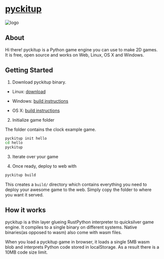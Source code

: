 # [pyckitup](https://pickitup247.com/pyckitup.html)

![logo](https://pickitup247.com/pyckitup/logos/facebook_cover_photo_2.png)

## About

Hi there! pyckitup is a Python game engine you can use to make 2D games. It is free, open source and works on Web, Linux, OS X and Windows.


## Getting Started


1. Download pyckitup binary.

* Linux: [download](https://github.com/pickitup247/pyckitup/releases/tag/0.1)

* Windows: [build instructions](./pyckitup/contribute.md)

* OS X: [build instructions](./pyckitup/contribute.md)

2. Initialize game folder

The folder contains the clock example game.

```bash
pyckitup init hello
cd hello
pyckitup
```

3. Iterate over your game

4. Once ready, deploy to web with

```bash
pyckitup build
```

This creates a `build/` directory which contains everything you need to deploy your awesome game to the web. Simply copy the folder to where you want it served.

## How it works

pyckitup is a thin layer glueing RustPython interpreter to quicksilver game engine. It compiles to a single binary on different systems. Native binaries(as opposed to wasm) also come with wasm files.

When you load a pyckitup game in browser, it loads a single 5MB wasm blob and interprets Python code stored in localStorage. As a result there is a 10MB code size limit.

